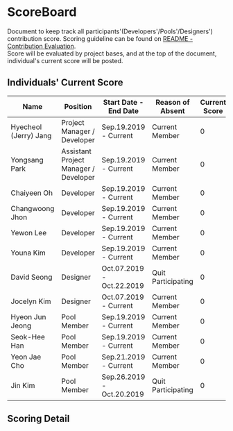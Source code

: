 # ScoreBoard
Document to keep track all participants'(Developers'/Pools'/Designers') contribution score.
Scoring guideline can be found on [README - Contribution Evaluation](https://github.com/hyecheol123/KSEAWebDocuments/blob/master/README.md#contribution-evaluation).  
Score will be evaluated by project bases, and at the top of the document, individual's current score will be posted.

## Individuals' Current Score
| Name                  | Position                              | Start Date - End Date     | Reason of Absent   | Current Score | Rank | Contribution Badge |
|-----------------------|---------------------------------------|---------------------------|--------------------|---------------|------|--------------------|
| Hyecheol (Jerry) Jang | Project Manager / Developer           | Sep.19.2019 - Current     | Current Member     | 0             | 0    |                    |
| Yongsang Park         | Assistant Project Manager / Developer | Sep.19.2019 - Current     | Current Member     | 0             | 0    |                    |
| Chaiyeen Oh           | Developer                             | Sep.19.2019 - Current     | Current Member     | 0             | 0    |                    |
| Changwoong Jhon       | Developer                             | Sep.19.2019 - Current     | Current Member     | 0             | 0    |                    |
| Yewon Lee             | Developer                             | Sep.19.2019 - Current     | Current Member     | 0             | 0    |                    |
| Youna Kim             | Developer                             | Sep.19.2019 - Current     | Current Member     | 0             | 0    |                    |
| David Seong           | Designer                              | Oct.07.2019 - Oct.22.2019 | Quit Participating | 0             | 0    |                    |
| Jocelyn Kim           | Designer                              | Oct.07.2019 - Current     | Current Member     | 0             | 0    |                    |
| Hyeon Jun Jeong       | Pool Member                           | Sep.19.2019 - Current     | Current Member     | 0             | 0    |                    |
| Seok-Hee Han          | Pool Member                           | Sep.19.2019 - Current     | Current Member     | 0             | 0    |                    |
| Yeon Jae Cho          | Pool Member                           | Sep.21.2019 - Current     | Current Member     | 0             | 0    |                    |
| Jin Kim               | Pool Member                           | Sep.26.2019 - Oct.20.2019 | Quit Participating | 0             | 0    |                    |

## Scoring Detail